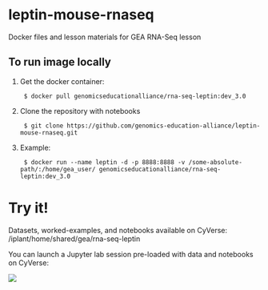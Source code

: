 # leptin-mouse-rnaseq
Docker files and lesson materials for GEA RNA-Seq lesson


## To run image locally

1. Get the docker container:

        $ docker pull genomicseducationalliance/rna-seq-leptin:dev_3.0


2. Clone the repository with notebooks


        $ git clone https://github.com/genomics-education-alliance/leptin-mouse-rnaseq.git

3. Example:

        $ docker run --name leptin -d -p 8888:8888 -v /some-absolute-path/:/home/gea_user/ genomicseducationalliance/rna-seq-leptin:dev_3.0

# Try it!

Datasets, worked-examples, and notebooks available on CyVerse:
/iplant/home/shared/gea/rna-seq-leptin

You can launch a Jupyter lab session pre-loaded with data and notebooks on CyVerse:

<a href="https://de.cyverse.org/de/?type=quick-launch&quick-launch-id=5427183c-19a5-4105-8ce3-ebbf5313ac9d&app-id=f109453a-21be-11ea-b74e-008cfa5ae621" target="_blank"><img src="https://de.cyverse.org/Powered-By-CyVerse-blue.svg"></a>
